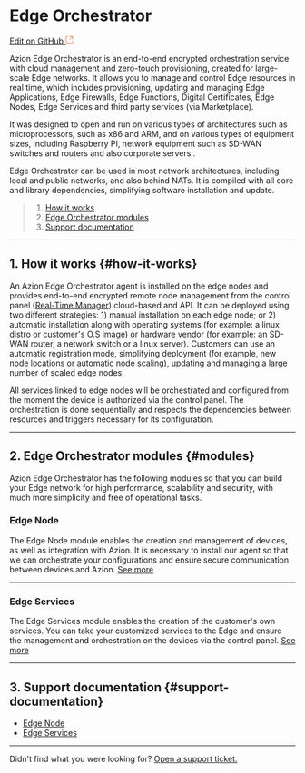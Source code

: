 # Edge **Orchestrator**

[Edit on GitHub <svg width="14" height="14" xmlns="http://www.w3.org/2000/svg"><g fill="none" stroke="#F3652B"><path d="M4.81.71H.672v11.43H12.1V8.001" stroke-width=".8"/><path d="M6.87.786h5.155V5.94M6.31 6.5L12.026.786"/></g></svg>](https://github.com/aziontech/docs_en/edit/master/edge-orchestrator/index.md)

Azion Edge Orchestrator is an end-to-end encrypted orchestration service with cloud management and zero-touch provisioning, created for large-scale Edge networks. It allows you to manage and control Edge resources in real time, which includes provisioning, updating and managing Edge Applications, Edge Firewalls, Edge Functions, Digital Certificates, Edge Nodes, Edge Services and third party services (via Marketplace).

It was designed to open and run on various types of architectures such as microprocessors, such as x86 and ARM, and on various types of equipment sizes, including Raspberry PI, network equipment such as SD-WAN switches and routers and also corporate servers .

Edge Orchestrator can be used in most network architectures, including local and public networks, and also behind NATs. It is compiled with all core and library dependencies, simplifying software installation and update.

> 1. [How it works](#how-it-works)
> 2. [Edge Orchestrator modules](#modules)
> 5. [Support documentation](#support-documentation)

---

## 1. How it works {#how-it-works}

An Azion Edge Orchestrator agent is installed on the edge nodes and provides end-to-end encrypted remote node management from the control panel ([Real-Time Manager](https://manager.azion.com/)) cloud-based and API. It can be deployed using two different strategies: 1) manual installation on each edge node; or 2) automatic installation along with operating systems (for example: a linux distro or customer's O.S image) or hardware vendor (for example: an SD-WAN router, a network switch or a linux server). Customers can use an automatic registration mode, simplifying deployment (for example, new node locations or automatic node scaling), updating and managing a large number of scaled edge nodes.

All services linked to edge nodes will be orchestrated and configured from the moment the device is authorized via the control panel. The orchestration is done sequentially and respects the dependencies between resources and triggers necessary for its configuration.

---

## 2. Edge Orchestrator modules {#modules}

Azion Edge Orchestrator has the following modules so that you can build your Edge network for high performance, scalability and security, with much more simplicity and free of operational tasks.

### Edge Node

The Edge Node module enables the creation and management of devices, as well as integration with Azion. It is necessary to install our agent so that we can orchestrate your configurations and ensure secure communication between devices and Azion.
[See more](https://www.azion.com/en/documentation/products/edge-orchestrator/edge-node)

---

### Edge Services

The Edge Services module enables the creation of the customer's own services. You can take your customized services to the Edge and ensure the management and orchestration on the devices via the control panel.
[See more](https://www.azion.com/en/documentation/products/edge-orchestrator/edge-services)

---

## 3. Support documentation {#support-documentation}

- [Edge Node](https://www.azion.com/en/documentation/products/edge-orchestrator/edge-node)
- [Edge Services](https://www.azion.com/en/documentation/products/edge-orchestrator/edge-services)

---

Didn't find what you were looking for? [Open a support ticket.](https://tickets.azion.com/)
